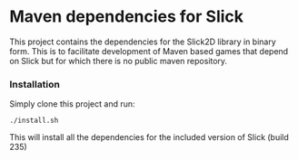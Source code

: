 # Maven dependencies for Slick

This project contains the dependencies for the Slick2D library in binary form. This is
to facilitate development of Maven based games that depend on Slick but for which
there is no public maven repository.

### Installation

Simply clone this project and run:

```./install.sh```

This will install all the dependencies for the included version of Slick (build 235)


